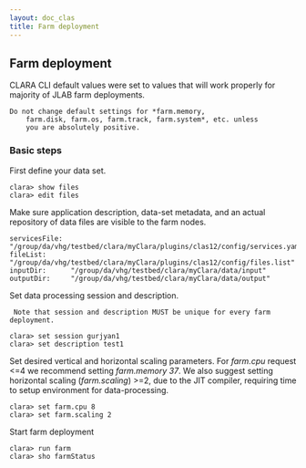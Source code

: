 ```yaml
---
layout: doc_clas
title: Farm deployment
---
```

## Farm deployment


   CLARA CLI default values were set to values that will work properly
   for majority of JLAB farm deployments.

<div class="note info">
    <code>Do not change default settings for *farm.memory,
    farm.disk, farm.os, farm.track, farm.system*, etc. unless
    you are absolutely positive.</code>
    </div>


### Basic steps

First define your data set.
```
clara> show files
clara> edit files
```
Make sure application description, data-set metadata, and an actual
repository of data files are visible to the farm nodes.

```
servicesFile:  "/group/da/vhg/testbed/clara/myClara/plugins/clas12/config/services.yaml"
fileList:      "/group/da/vhg/testbed/clara/myClara/plugins/clas12/config/files.list"
inputDir:      "/group/da/vhg/testbed/clara/myClara/data/input"
outputDir:     "/group/da/vhg/testbed/clara/myClara/data/output"
```

Set data processing session and description.

<div class="note info">
    <code> Note that session and description MUST be unique for every farm deployment.</code>
    </div>

```
clara> set session gurjyan1
clara> set description test1
```

Set  desired vertical and horizontal scaling parameters. For *farm.cpu* request
<=4 we recommend setting *farm.memory 37*. We also suggest
setting horizontal scaling (*farm.scaling*) >=2, due to the JIT compiler, requiring
time to setup environment for data-processing.

```
clara> set farm.cpu 8
clara> set farm.scaling 2
```

Start farm deployment
```
clara> run farm
clara> sho farmStatus
```
